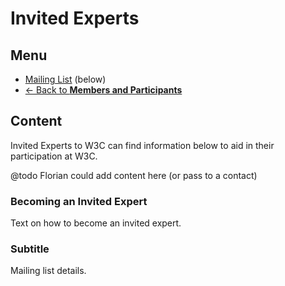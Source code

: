 # Invited Experts
## Menu
* [Mailing List](#) (below)
* [<- Back to **Members and Participants**](index.md)

## Content
Invited Experts to W3C can find information below to aid in their participation at W3C.

@todo Florian could add content here (or pass to a contact)

### Becoming an Invited Expert
Text on how to become an invited expert.

### Subtitle
Mailing list details.
